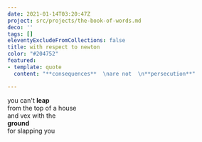 ```yaml
---
date: 2021-01-14T03:20:47Z
project: src/projects/the-book-of-words.md
deco: ''
tags: []
eleventyExcludeFromCollections: false
title: with respect to newton
color: "#204752"
featured:
- template: quote
  content: "**consequences**  \nare not  \n**persecution**"

---
```

you can't **leap**  
from the top of a house  
and vex with the  
**ground**  
for slapping you